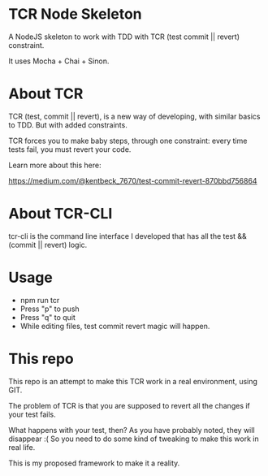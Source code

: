 # TCR Node Skeleton

A NodeJS skeleton to work with TDD with TCR (test commit || revert) constraint.

It uses Mocha + Chai + Sinon.

# About TCR

TCR (test, commit || revert), is a new way of developing, with similar basics to TDD. But with added constraints.

TCR forces you to make baby steps, through one constraint: every time tests fail, you must revert your code.

Learn more about this here:

https://medium.com/@kentbeck_7670/test-commit-revert-870bbd756864

# About TCR-CLI

tcr-cli is the command line interface I developed that has all the test && (commit || revert) logic.

# Usage

- npm run tcr
- Press "p" to push
- Press "q" to quit
- While editing files, test commit revert magic will happen.

# This repo

This repo is an attempt to make this TCR work in a real environment, using GIT.

The problem of TCR is that you are supposed to revert all the changes if your test fails.

What happens with your test, then? As you have probably noted, they will disappear :(
So you need to do some kind of tweaking to make this work in real life.

This is my proposed framework to make it a reality.

